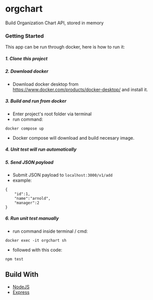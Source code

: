 # orgchart
Build Organization Chart API, stored in memory

### Getting Started

This app can be run through docker, here is how to run it:

##### 1. Clone this project
##### 2. Download docker
- Download docker desktop from https://www.docker.com/products/docker-desktop/ and install it.

##### 3. Build and run from docker
- Enter project's root folder via terminal
- run command:

```
docker compose up
```
- Docker compose will download and build necesary image.

##### 4. Unit test will run automatically
##### 5. Send JSON payload
- Submit JSON payload to `localhost:3000/v1/add`
- example:
```
{
    "id":1,
    "name":"arnold",
    "manager":2
}
```

##### 6. Run unit test manually
- run command inside terminal / cmd:
```
docker exec -it orgchart sh
```
- followed with this code:
```
npm test
```

## Build With
- [NodeJS](https://nodejs.org/)
- [Express](https://expressjs.com/)